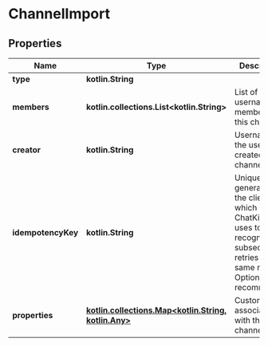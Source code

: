 
# ChannelImport

## Properties
Name | Type | Description | Notes
------------ | ------------- | ------------- | -------------
**type** | **kotlin.String** |  | 
**members** | **kotlin.collections.List&lt;kotlin.String&gt;** | List of usernames of members of this channel | 
**creator** | **kotlin.String** | Username of the user who created this channel |  [optional]
**idempotencyKey** | **kotlin.String** | Unique value generated by the client which ChatKitty uses to recognize subsequent retries of the same request. Optional but recommended |  [optional]
**properties** | [**kotlin.collections.Map&lt;kotlin.String, kotlin.Any&gt;**](kotlin.Any.md) | Custom data associated with this channel |  [optional]



